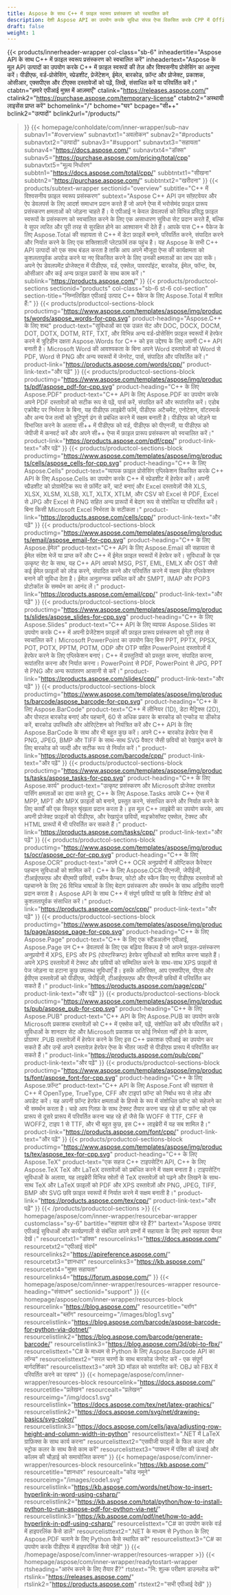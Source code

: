 ```yaml
---
title: Aspose के साथ C++ में फ़ाइल स्वरूप प्रसंस्करण को स्वचालित करें
description: देशी Aspose API का उपयोग करके सुविधा संपन्न ऐप्स विकसित करके CPP में Office, PDF, Images और अन्य फ़ाइल प्रकारों के लिए फ़ाइल प्रारूप प्रसंस्करण को अधिक कुशल बनाएं।
draft: false
weight: 1
---
```

{{< products/innerheader-wrapper col-class="sb-6"
  inheadertitle="Aspose API के साथ C++ में फ़ाइल स्वरूप प्रसंस्करण को स्वचालित करें"
  inheadertext="Aspose के मूल API उत्पादों का उपयोग करके C++ में फ़ाइल स्वरूपों की तेज़ और विश्वसनीय प्रोसेसिंग का अनुभव करें। पीडीएफ, वर्ड-प्रोसेसिंग, स्प्रेडशीट, प्रेजेंटेशन, ईमेल, बारकोड, फ़ॉन्ट और प्रोजेक्ट, प्रकाशक, ओसीआर, एक्सपीएस और टीएक्स दस्तावेजों को पढ़ें, लिखें, संसाधित करें या परिवर्तित करें।"
  ctabtn="हमारे एपीआई मुफ़्त में आज़माएँ"
  ctalink="https://releases.aspose.com/"
  ctalink2="https://purchase.aspose.com/temporary-license"
  ctabtn2="अस्थायी लाइसेंस प्राप्त करें"
  bchomelink="/"
  bchome="घर"
  bcpage="सी++"
  bclink2="उत्पादों"
  bclink2url="/products/"
  >}}
  {{< homepage/conholdate/com/inner-wrapper/sub-nav 
subnav1="#overview"
subnavtxt1="अवलोकन" 
subnav2="#products"
subnavtxt2="उत्पादों" 
subnav3="#support"
subnavtxt3="सहायता" 
subnav4="https://docs.aspose.com/"
subnavtxt4="डॉक्स" 
subnav5="https://purchase.aspose.com/pricing/total/cpp"
subnavtxt5="मूल्य निर्धारण" 
subbtn1="https://docs.aspose.com/total/cpp/"
subbtntxt1="सीखना"
subbtn2="https://purchase.aspose.com/"
subbtntxt2="खरीदना"
>}}
   {{< products/subtext-wrapper
   sectionid="overview" 
   subtitle="C++ में विश्वसनीय फ़ाइल स्वरूप प्रसंस्करण"
   subtext="Aspose C++ API उन सॉफ़्टवेयर और ऐप डेवलपर्स के लिए आदर्श समाधान प्रदान करते हैं जो अपने ऐप्स में भरोसेमंद फ़ाइल प्रारूप प्रसंस्करण क्षमताओं को जोड़ना चाहते हैं। ये एपीआई न केवल डेवलपर्स को विभिन्न प्रसिद्ध फ़ाइल स्वरूपों के प्रसंस्करण को स्वचालित करने के लिए एक असाधारण सुविधा सेट प्रदान करते हैं, बल्कि वे सुपर त्वरित और पूरी तरह से सुरक्षित होने का आश्वासन भी देते हैं। आपके पास C++ पैकेज के लिए Aspose.Total की सहायता से C++ में डेटा फ़ाइलें बनाने, परिवर्तित करने, संपादित करने और निर्यात करने के लिए एक शक्तिशाली प्लेटफ़ॉर्म तक पहुंच है। यह Aspose के सभी C++ API उत्पादों को एक साथ बंडल करता है ताकि आप अपने मौजूदा ऐप्स की कार्यक्षमता को कुशलतापूर्वक अपग्रेड करने या नए विकसित करने के लिए उनकी क्षमताओं का लाभ उठा सकें। अपने ऐप डेवलपमेंट प्रोजेक्ट्स में पीडीएफ, वर्ड, एक्सेल, पावरपॉइंट, बारकोड, ईमेल, फॉन्ट, वेब, ओसीआर और कई अन्य फ़ाइल प्रकारों के साथ काम करें।"
   sublink="https://products.aspose.com/"
   >}} 
{{< products/productcol-sections sectionid="products" 
col-class="sb-6 st-6 col-section"
section-title="निम्नलिखित एपीआई उत्पाद C++ पैकेज के लिए Aspose.Total में शामिल हैं:"
>}}
{{< products/productcol-sections-block
productimg="https://www.aspose.com/templates/aspose/img/products/words/aspose_words-for-cpp.svg"
product-heading="Aspose.C++ के लिए शब्द"
product-text="सुविधाओं का एक उन्नत सेट और DOC, DOCX, DOCM, DOT, DOTX, DOTM, RTF, TXT, और विभिन्न अन्य वर्ड-प्रोसेसिंग फ़ाइल स्वरूपों में हेरफेर करने में त्रुटिहीन दक्षता Aspose.Words for C++ को इस उद्देश्य के लिए अग्रणी C++ API बनाती है। Microsoft Word की आवश्यकता के बिना अपने Word दस्तावेज़ों को Word से PDF, Word से PNG और अन्य स्वरूपों में जेनरेट, पार्स, संपादित और परिवर्तित करें।"
product-link="https://products.aspose.com/words/cpp/"
product-link-text="और पढ़ें"
>}}
{{< products/productcol-sections-block
productimg="https://www.aspose.com/templates/aspose/img/products/pdf/aspose_pdf-for-cpp.svg"
product-heading="C++ के लिए Aspose.PDF"
product-text="C++ API के लिए Aspose.PDF का उपयोग करके अपने PDF दस्तावेज़ों को सटीक रूप से पढ़ें, पार्स करें, संपादित करें और रूपांतरित करें। एडोब एक्रोबैट पर निर्भरता के बिना, यह पीडीएफ लाइब्रेरी फॉर्म, पीडीएफ अटैचमेंट, एनोटेशन, वॉटरमार्क और अन्य पेज तत्वों को त्रुटिपूर्ण ढंग से प्रबंधित करने में सक्षम बनाती है। पीडीएफ को जोड़ने या विभाजित करने के अलावा सी++ में पीडीएफ को वर्ड, पीडीएफ को पीएनजी, या पीडीएफ को जेपीजी में कनवर्ट करें और अपने सी++ ऐप्स में फ़ाइल प्रारूप प्रसंस्करण को स्वचालित करें।"
product-link="https://products.aspose.com/pdf/cpp/"
product-link-text="और पढ़ें"
>}}
{{< products/productcol-sections-block
productimg="https://www.aspose.com/templates/aspose/img/products/cells/aspose_cells-for-cpp.svg"
product-heading="C++ के लिए Aspose.Cells"
product-text="व्यापक फ़ाइल प्रोसेसिंग एप्लिकेशन विकसित करके C++ API के लिए Aspose.Cells का उपयोग करके C++ में स्प्रेडशीट में हेरफेर करें। अपनी स्प्रैडशीट को प्रोग्रामेटिक रूप से फ़ॉर्मेट करें, चार्ट बनाएं और Excel दस्तावेज़ों जैसे XLS, XLSX, XLSM, XLSB, XLT, XLTX, XTLM, और CSV को Excel से PDF, Excel से JPG और Excel से PNG सहित अन्य प्रारूपों में बेदाग रूप से संशोधित या परिवर्तित करें। बिना किसी Microsoft Excel निर्भरता के सटीकता।"
product-link="https://products.aspose.com/cells/cpp/"
product-link-text="और पढ़ें"
>}}
{{< products/productcol-sections-block
productimg="https://www.aspose.com/templates/aspose/img/products/email/aspose_email-for-cpp.svg"
product-heading="C++ के लिए Aspose.ईमेल"
product-text="C++ API के लिए Aspose.Email की सहायता से ईमेल संदेश भेजें या प्राप्त करें और C++ में ईमेल फ़ाइल स्वरूपों में हेरफेर करें। सुविधाओं के एक उत्कृष्ट सेट के साथ, यह C++ API आपको MSG, PST, EML, EMLX और OST जैसी कई ईमेल फ़ाइलों को लोड करने, संपादित करने और परिवर्तित करने में सक्षम ईमेल एप्लिकेशन बनाने की सुविधा देता है। ईमेल अनुलग्नक प्रबंधित करें और SMPT, IMAP और POP3 प्रोटोकॉल के समर्थन का आनंद लें।"
product-link="https://products.aspose.com/email/cpp/"
product-link-text="और पढ़ें"
>}}
{{< products/productcol-sections-block
productimg="https://www.aspose.com/templates/aspose/img/products/slides/aspose_slides-for-cpp.svg"
product-heading="C++ के लिए Aspose.Slides"
product-text="C++ API के लिए व्यापक Aspose.Slides का उपयोग करके C++ में अपनी प्रेजेंटेशन फ़ाइलों की फ़ाइल प्रारूप प्रसंस्करण को पूरी तरह से स्वचालित करें। Microsoft PowerPoint का उपयोग किए बिना PPT, PPTX, PPSX, POT, POTX, PPTM, POTM, ODP और OTP सहित PowerPoint दस्तावेज़ों में हेरफेर करने के लिए एप्लिकेशन बनाएं। C++ में प्रस्तुतियों को प्रस्तुत करना, संपादित करना, रूपांतरित करना और निर्यात करना। PowerPoint से PDF, PowerPoint से JPG, PPT से PNG और अन्य रूपांतरण आसानी से करें।"
product-link="https://products.aspose.com/slides/cpp/"
product-link-text="और पढ़ें"
>}}
{{< products/productcol-sections-block
productimg="https://www.aspose.com/templates/aspose/img/products/barcode/aspose_barcode-for-cpp.svg"
product-heading="C++ के लिए Aspose.BarCode"
product-text="C++ में लीनियर (1D), डेटा मैट्रिक्स (2D), और पोस्टल बारकोड बनाएं और पहचानें, 60 से अधिक प्रकार के बारकोड को एन्कोड या डीकोड करें, बारकोड उपस्थिति और ओरिएंटेशन को नियंत्रित करें और C++ API के लिए Aspose.BarCode के साथ और भी बहुत कुछ करें। अपने C++ बारकोड हेरफेर ऐप्स में PNG, JPEG, BMP और TIFF के साथ-साथ SVG वैक्टर जैसी छवियों को रेखापुंज करने के लिए बारकोड को जल्दी और सटीक रूप से निर्यात करें।"
product-link="https://products.aspose.com/barcode/cpp/"
product-link-text="और पढ़ें"
>}}
{{< products/productcol-sections-block
productimg="https://www.aspose.com/templates/aspose/img/products/tasks/aspose_tasks-for-cpp.svg"
product-heading="C++ के लिए Aspose.कार्य"
product-text="उत्कृष्ट प्रसंस्करण और Microsoft प्रोजेक्ट दस्तावेज़ पार्सिंग क्षमताओं का दावा करते हुए, C++ के लिए Aspose.Tasks आपके C++ ऐप्स में MPP, MPT और MPX फ़ाइलों को बनाने, प्रस्तुत करने, संसाधित करने और निर्यात करने के लिए कार्यों की एक विस्तृत श्रृंखला प्रदान करता है। इस मूल C++ लाइब्रेरी का उपयोग करके, आप अपनी प्रोजेक्ट फ़ाइलों को पीडीएफ, और रेखापुंज छवियों, माइक्रोसॉफ्ट एक्सेल, टेक्स्ट और HTML प्रारूपों में भी परिवर्तित कर सकते हैं।"
product-link="https://products.aspose.com/tasks/cpp/"
product-link-text="और पढ़ें"
>}}
{{< products/productcol-sections-block
productimg="https://www.aspose.com/templates/aspose/img/products/ocr/aspose_ocr-for-cpp.svg"
product-heading="C++ के लिए Aspose.OCR"
product-text="अपने C++ OCR अनुप्रयोगों में ऑप्टिकल कैरेक्टर पहचान सुविधाओं को शामिल करें। C++ के लिए Aspose.OCR पीएनजी, जेपीईजी, टीआईएफएफ और बीएमपी छवियों, स्क्रीन कैप्चर, फोटो और स्कैन किए गए पीडीएफ दस्तावेजों को पहचानने के लिए 26 विभिन्न भाषाओं के लिए बेदाग प्रसंस्करण और समर्थन के साथ अद्वितीय सादगी प्रदान करता है। Aspose API के साथ C++ में संपूर्ण छवियों या छवि के विशिष्ट क्षेत्रों को कुशलतापूर्वक संसाधित करें।"
product-link="https://products.aspose.com/ocr/cpp/"
product-link-text="और पढ़ें"
>}}
{{< products/productcol-sections-block
productimg="https://www.aspose.com/templates/aspose/img/products/page/aspose_page-for-cpp.svg"
product-heading="C++ के लिए Aspose.Page"
product-text="C++ के लिए एक स्टैंडअलोन एपीआई, Aspose.Page उन C++ डेवलपर्स के लिए एक बढ़िया विकल्प है जो अपने फ़ाइल-प्रसंस्करण अनुप्रयोगों में XPS, EPS और PS (पोस्टस्क्रिप्ट) हेरफेर सुविधाओं को शामिल करना चाहते हैं। अपने XPS दस्तावेज़ों में टेक्स्ट और छवियों को सम्मिलित करने के साथ-साथ XPS फ़ाइलों से पेज जोड़ना या हटाना कुछ उपलब्ध सुविधाएँ हैं। इसके अतिरिक्त, आप एक्सपीएस, पीएस और ईपीएस दस्तावेज़ों को पीडीएफ, जेपीईजी, टीआईएफएफ और पीएनजी छवियों में परिवर्तित कर सकते हैं।"
product-link="https://products.aspose.com/page/cpp/"
product-link-text="और पढ़ें"
>}}
{{< products/productcol-sections-block
productimg="https://www.aspose.com/templates/aspose/img/products/pub/aspose_pub-for-cpp.svg"
product-heading="C++ के लिए Aspose.PUB"
product-text="C++ API के लिए Aspose.PUB का उपयोग करके Microsoft प्रकाशक दस्तावेज़ों को C++ में एक्सेस करें, पढ़ें, संशोधित करें और परिवर्तित करें। सुविधाओं के शानदार सेट और Microsoft प्रकाशक पर कोई निर्भरता नहीं होने के कारण, प्रोग्रामर .PUB दस्तावेज़ों में हेरफेर करने के लिए इस C++ प्रकाशक एपीआई का उपयोग कर सकते हैं और उन्हें अपने दस्तावेज़ हेरफेर ऐप्स के भीतर जल्दी से पीडीएफ प्रारूप में परिवर्तित कर सकते हैं।"
product-link="https://products.aspose.com/pub/cpp/"
product-link-text="और पढ़ें"
>}}
{{< products/productcol-sections-block
productimg="https://www.aspose.com/templates/aspose/img/products/font/aspose_font-for-cpp.svg"
product-heading="C++ के लिए Aspose.फ़ॉन्ट"
product-text="C++ API के लिए Aspose.Font की सहायता से C++ में OpenType, TrueType, CFF और टाइप1 फ़ॉन्ट को निर्बाध रूप से लोड और अपडेट करें। यह अपनी फ़ॉन्ट हेरफेर क्षमताओं के हिस्से के रूप में संशोधित फ़ॉन्ट को सहेजने का भी समर्थन करता है। चाहे आप ग्लिफ़ के साथ टेक्स्ट तैयार करना चाह रहे हों या फ़ॉन्ट को एक प्रारूप से दूसरे प्रारूप में परिवर्तित करना चाह रहे हों जैसे कि WOFF से TTF, CFF से WOFF2, टाइप 1 से TTF, और भी बहुत कुछ, इस C++ लाइब्रेरी में यह सब शामिल है।"
product-link="https://products.aspose.com/font/cpp/"
product-link-text="और पढ़ें"
>}}
{{< products/productcol-sections-block
productimg="https://www.aspose.com/templates/aspose/img/products/tex/aspose_tex-for-cpp.svg"
product-heading="C++ के लिए Aspose.TeX"
product-text="एक सहज C++ टाइपसेटिंग API, C++ के लिए Aspose.TeX TeX और LaTeX दस्तावेज़ों को प्रबंधित करने में सक्षम बनाता है। टाइपसेटिंग सुविधाओं के अलावा, यह लाइब्रेरी विभिन्न स्रोतों से TeX दस्तावेज़ों को पढ़ने और लिखने के साथ-साथ TeX और LaTeX फ़ाइलों को PDF और XPS दस्तावेज़ों और PNG, JPEG, TIFF, BMP और SVG छवि फ़ाइल स्वरूपों में निर्यात करने में सक्षम बनाती है।"
product-link="https://products.aspose.com/tex/cpp/"
product-link-text="और पढ़ें"
>}}
{{< /products/productcol-sections >}}
{{< homepage/aspose/com/inner-wrapper/resourcebar-wrapper
customclass="sy-6"
bartitle="सहायता खोज रहे हैं?"
bartext="Aspose उत्पाद एपीआई सुविधाओं और कार्यप्रणाली से संबंधित अपने प्रश्नों में सहायता के लिए हमारे सहायता चैनल देखें।"
resourcetxt1="डॉक्स"
resourcelinks1="https://docs.aspose.com/"
resourcetxt2="एपीआई संदर्भ"
resourcelinks2="https://apireference.aspose.com/"
resourcetxt3="ज्ञानधार"
resourcelinks3="https://kb.aspose.com/"
resourcetxt4="मुफ़्त सहायता"
resourcelinks4="https://forum.aspose.com/"
>}}
{{< homepage/aspose/com/inner-wrapper/resources-wrapper
resource-heading="संसाधन"
sectionid="support"
>}}
{{< homepage/aspose/com/inner-wrapper/resources-block 
resourcelink="https://blog.aspose.com/" 
resourcetitle="ब्लॉग"
 resourcealt="ब्लॉग"
resourceimg="/images/blog1.svg"
resourcelistlink="https://blog.aspose.com/barcode/aspose-barcode-for-python-via-dotnet/"
resourcelistlink2="https://blog.aspose.com/barcode/generate-barcode/"
resourcelistlink3="https://blog.aspose.com/3d/obj-to-fbx/"
resourcelisttext="C# के माध्यम से Python के लिए Aspose.Barcode API का लॉन्च"
resourcelisttext2="सरल चरणों के साथ बारकोड जेनरेट करें - एक संपूर्ण मार्गदर्शिका"
resourcelisttext3="अपने 3D मॉडल को रूपांतरित करें: OBJ को FBX में परिवर्तित करने का रहस्य"
>}}
{{< homepage/aspose/com/inner-wrapper/resources-block 
resourcelink="https://docs.aspose.com/" 
resourcetitle="प्रलेखन"
 resourcealt="प्रलेखन"
resourceimg="/img/docs1.svg"
resourcelistlink="https://docs.aspose.com/tex/net/latex-graphics/"
resourcelistlink2="https://docs.aspose.com/svg/net/drawing-basics/svg-color/"
resourcelistlink3="https://docs.aspose.com/cells/java/adjusting-row-height-and-column-width-in-python"
resourcelisttext=".NET में LaTeX ग्राफ़िक्स के साथ कार्य करना"
resourcelisttext2="एसवीजी फाइलों के फिल कलर और स्ट्रोक कलर के साथ कैसे काम करें"
resourcelisttext3="पायथन में पंक्ति की ऊंचाई और कॉलम की चौड़ाई को समायोजित करना"
>}}
{{< homepage/aspose/com/inner-wrapper/resources-block 
resourcelink="https://kb.aspose.com/" 
resourcetitle="ज्ञानधार"
 resourcealt="कोड नमूने"
resourceimg="/images/code1.svg"
resourcelistlink="https://kb.aspose.com/words/net/how-to-insert-hyperlink-in-word-using-csharp/"
resourcelistlink2="https://kb.aspose.com/total/python/how-to-install-python-to-run-aspose-pdf-for-python-via-net/"
resourcelistlink3="https://kb.aspose.com/pdf/net/how-to-add-hyperlink-in-pdf-using-csharp/"
resourcelisttext="C# का उपयोग करके वर्ड में हाइपरलिंक कैसे डालें"
resourcelisttext2=".NET के माध्यम से Python के लिए Aspose.PDF चलाने के लिए Python कैसे स्थापित करें"
resourcelisttext3="C# का उपयोग करके पीडीएफ में हाइपरलिंक कैसे जोड़ें"
>}}
{{< /homepage/aspose/com/inner-wrapper/resources-wrapper >}}
{{< homepage/aspose/com/inner-wrapper/readytostart-wrapper
rtsheading="आरंभ करने के लिए तैयार हैं?"
rtstext="नि: शुल्क परीक्षण डाउनलोड करें"
rtslink="https://releases.aspose.com/"
rtslink2="https://products.aspose.com"
rtstext2="सभी एपीआई देखें"
>}}
